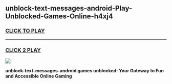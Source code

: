 
## unblock-text-messages-android-Play-Unblocked-Games-Online-h4xj4
<h3>
<a href="https://premium76.site?title=unblock-text-messages-android&ref=25A">CLICK TO PLAY</a></h3>
<hr>

<h3>
<a href="https://premium76.site?title=unblock-text-messages-android&ref=25A">CLICK 2 PLAY</a>
  
</h3>

<a href="https://premium76.site?title=unblock-text-messages-android&ref=25A"><img src="https://clearcache.store/games.png"></a>


**unblock-text-messages-android games unblocked: Your Gateway to Fun and Accessible Online Gaming**
